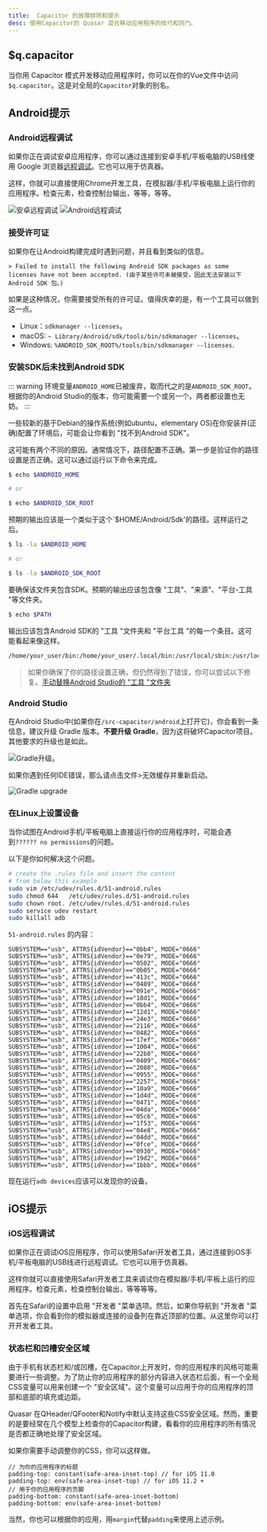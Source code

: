 ```yaml
---
title:  Capacitor 的故障排除和提示
desc: 使用Capacitor的 Quasar 混合移动应用程序的技巧和窍门。
---
```


## $q.capacitor
当你用 Capacitor 模式开发移动应用程序时，你可以在你的Vue文件中访问`$q.capacitor`。这是对全局的`Capacitor`对象的别名。

## Android提示

### Android远程调试

如果你正在调试安卓应用程序，你可以通过连接到安卓手机/平板电脑的USB线使用 Google 浏览器[远程调试](https://developers.google.com/web/tools/chrome-devtools/debug/remote-debugging/remote-debugging?hl=en)。它也可以用于仿真器。

这样，你就可以直接使用Chrome开发工具，在模拟器/手机/平板电脑上运行你的应用程序。检查元素，检查控制台输出，等等，等等。

![安卓远程调试](https://cdn.quasar.dev/img/remote-debug.png 'Android Remote Debugging')
![Android远程调试](https://cdn.quasar.dev/img/remote-debug-2.png 'Android远程调试')

### 接受许可证

如果你在让Android构建完成时遇到问题，并且看到类似的信息。

```
> Failed to install the following Android SDK packages as some licenses have not been accepted. (由于某些许可未被接受，因此无法安装以下 Android SDK 包。)
```

如果是这种情况，你需要接受所有的许可证。值得庆幸的是，有一个工具可以做到这一点。

- Linux：`sdkmanager --licenses`。
- macOS: `~ Library/Android/sdk/tools/bin/sdkmanager --licenses`。
- Windows: `%ANDROID_SDK_ROOT%/tools/bin/sdkmanager --licenses`.

### 安装SDK后未找到Android SDK

::: warning
环境变量`ANDROID_HOME`已被废弃，取而代之的是`ANDROID_SDK_ROOT`。根据你的Android Studio的版本，你可能需要一个或另一个。两者都设置也无妨。
:::

一些较新的基于Debian的操作系统(例如ubuntu，elementary OS)在你安装并(正确)配置了环境后，可能会让你看到 "找不到Android SDK"。

这可能有两个不同的原因。通常情况下，路径配置不正确。第一步是验证你的路径设置是否正确。这可以通过运行以下命令来完成。

```bash
$ echo $ANDROID_HOME

# or

$ echo $ANDROID_SDK_ROOT

```

预期的输出应该是一个类似于这个`$HOME/Android/Sdk'的路径。这样运行之后。

```bash
$ ls -la $ANDROID_HOME

# or

$ ls -la $ANDROID_SDK_ROOT
```

要确保该文件夹包含SDK。预期的输出应该包含像 "工具"、"来源"、"平台-工具 "等文件夹。

```bash
$ echo $PATH
```

输出应该包含Android SDK的 "工具 "文件夹和 "平台工具 "的每一个条目。这可能看起来像这样。

```bash
/home/your_user/bin:/home/your_user/.local/bin:/usr/local/sbin:/usr/local/bin:/usr/sbin:/usr/bin:/sbin:/bin:/usr/games:/usr/local/games:/home/your_user/Android/Sdk/tools:/home/your_user/Android/Sdk/platform-tools
```

> 如果你确保了你的路径设置正确，但仍然得到了错误，你可以尝试以下修复。[手动替换Android Studio的 "工具 "文件夹](https://github.com/meteor/meteor/issues/8464#issuecomment-288112504)

### Android Studio

在Android Studio中(如果你在`/src-capacitor/android`上打开它)，你会看到一条信息，建议升级 Gradle 版本。**不要升级 Gradle**，因为这将破坏Capacitor项目。其他要求的升级也是如此。

<img src="https://cdn.quasar.dev/img/gradle-upgrade-notice.png" alt="Gradle升级" class="q-mb-md fit rounded-borders" style="max-width: 350px">。

如果你遇到任何IDE错误，那么请点击文件>无效缓存并重新启动。

<img src="https://cdn.quasar.dev/img/gradle-invalidate-cache.png" alt="Gradle upgrade" class="fit rounded-borders" style="max-width: 350px">

### 在Linux上设置设备

当你试图在Android手机/平板电脑上直接运行你的应用程序时，可能会遇到`?????? no permissions`的问题。

以下是你如何解决这个问题。

```bash
# create the .rules file and insert the content
# from below this example
sudo vim /etc/udev/rules.d/51-android.rules
sudo chmod 644   /etc/udev/rules.d/51-android.rules
sudo chown root. /etc/udev/rules.d/51-android.rules
sudo service udev restart
sudo killall adb
```

`51-android.rules` 的内容：

```
SUBSYSTEM=="usb", ATTRS{idVendor}=="0bb4", MODE="0666"
SUBSYSTEM=="usb", ATTRS{idVendor}=="0e79", MODE="0666"
SUBSYSTEM=="usb", ATTRS{idVendor}=="0502", MODE="0666"
SUBSYSTEM=="usb", ATTRS{idVendor}=="0b05", MODE="0666"
SUBSYSTEM=="usb", ATTRS{idVendor}=="413c", MODE="0666"
SUBSYSTEM=="usb", ATTRS{idVendor}=="0489", MODE="0666"
SUBSYSTEM=="usb", ATTRS{idVendor}=="091e", MODE="0666"
SUBSYSTEM=="usb", ATTRS{idVendor}=="18d1", MODE="0666"
SUBSYSTEM=="usb", ATTRS{idVendor}=="0bb4", MODE="0666"
SUBSYSTEM=="usb", ATTRS{idVendor}=="12d1", MODE="0666"
SUBSYSTEM=="usb", ATTRS{idVendor}=="24e3", MODE="0666"
SUBSYSTEM=="usb", ATTRS{idVendor}=="2116", MODE="0666"
SUBSYSTEM=="usb", ATTRS{idVendor}=="0482", MODE="0666"
SUBSYSTEM=="usb", ATTRS{idVendor}=="17ef", MODE="0666"
SUBSYSTEM=="usb", ATTRS{idVendor}=="1004", MODE="0666"
SUBSYSTEM=="usb", ATTRS{idVendor}=="22b8", MODE="0666"
SUBSYSTEM=="usb", ATTRS{idVendor}=="0409", MODE="0666"
SUBSYSTEM=="usb", ATTRS{idVendor}=="2080", MODE="0666"
SUBSYSTEM=="usb", ATTRS{idVendor}=="0955", MODE="0666"
SUBSYSTEM=="usb", ATTRS{idVendor}=="2257", MODE="0666"
SUBSYSTEM=="usb", ATTRS{idVendor}=="10a9", MODE="0666"
SUBSYSTEM=="usb", ATTRS{idVendor}=="1d4d", MODE="0666"
SUBSYSTEM=="usb", ATTRS{idVendor}=="0471", MODE="0666"
SUBSYSTEM=="usb", ATTRS{idVendor}=="04da", MODE="0666"
SUBSYSTEM=="usb", ATTRS{idVendor}=="05c6", MODE="0666"
SUBSYSTEM=="usb", ATTRS{idVendor}=="1f53", MODE="0666"
SUBSYSTEM=="usb", ATTRS{idVendor}=="04e8", MODE="0666"
SUBSYSTEM=="usb", ATTRS{idVendor}=="04dd", MODE="0666"
SUBSYSTEM=="usb", ATTRS{idVendor}=="0fce", MODE="0666"
SUBSYSTEM=="usb", ATTRS{idVendor}=="0930", MODE="0666"
SUBSYSTEM=="usb", ATTRS{idVendor}=="19d2", MODE="0666"
SUBSYSTEM=="usb", ATTRS{idVendor}=="1bbb", MODE="0666"
```

现在运行`adb devices`应该可以发现你的设备。

## iOS提示

### iOS远程调试

如果你正在调试iOS应用程序，你可以使用Safari开发者工具，通过连接到iOS手机/平板电脑的USB线进行远程调试。它也可以用于仿真器。

这样你就可以直接使用Safari开发者工具来调试你在模拟器/手机/平板上运行的应用程序。检查元素，检查控制台输出，等等等等。

首先在Safari的设置中启用 "开发者 "菜单选项。然后，如果你导航到 "开发者 "菜单选项，你会看到你的模拟器或连接的设备列在靠近顶部的位置。从这里你可以打开开发者工具。

### 状态栏和凹槽安全区域

由于手机有状态栏和/或凹槽，在Capacitor上开发时，你的应用程序的风格可能需要进行一些调整。为了防止你的应用程序的部分内容进入状态栏后面，有一个全局CSS变量可以用来创建一个 "安全区域"。这个变量可以应用于你的应用程序的顶部和底部的填充或边距。

 Quasar 在QHeader/QFooter和Notify中默认支持这些CSS安全区域。然而，重要的是要经常在几个模型上检查你的Capacitor构建，看看你的应用程序的所有情况是否都正确地处理了安全区域。

如果你需要手动调整你的CSS，你可以这样做。

```
// 为你的应用程序的标题
padding-top: constant(safe-area-inset-top) // for iOS 11.0
padding-top: env(safe-area-inset-top) // for iOS 11.2 +
// 用于你的应用程序的页脚
padding-bottom: constant(safe-area-inset-bottom)
padding-bottom: env(safe-area-inset-bottom)
```

当然，你也可以根据你的应用，用`margin`代替`padding`来使用上述示例。
